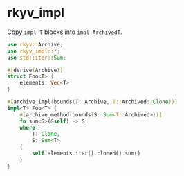 # rkyv_impl

Copy `impl T` blocks into `impl ArchivedT`.

```rust
use rkyv::Archive;
use rkyv_impl::*;
use std::iter::Sum;

#[derive(Archive)]
struct Foo<T> {
    elements: Vec<T>
}

#[archive_impl(bounds(T: Archive, T::Archived: Clone))]
impl<T> Foo<T> {
    #[archive_method(bounds(S: Sum<T::Archived>))]
    fn sum<S>(&self) -> S
    where
        T: Clone,
        S: Sum<T>
    {
        self.elements.iter().cloned().sum()
    }
}
```
